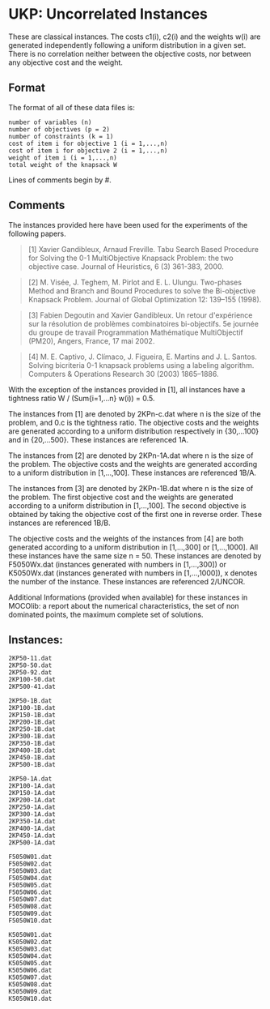 # UKP: Uncorrelated Instances 
These are classical instances. 
The costs c1(i), c2(i) and the weights w(i) are generated independently following a uniform distribution in a given set. 
There is no correlation neither between the objective costs, nor between any objective cost and the weight.

## Format
The format of all of these data files is:

    number of variables (n)
    number of objectives (p = 2)
    number of constraints (k = 1)
    cost of item i for objective 1 (i = 1,...,n)
    cost of item i for objective 2 (i = 1,...,n)
    weight of item i (i = 1,...,n)
    total weight of the knapsack W

Lines of comments begin by #.

## Comments
The instances provided here have been used for the experiments of the following papers.

> [1] Xavier Gandibleux, Arnaud Freville. Tabu Search Based Procedure for Solving the 0-1 MultiObjective Knapsack Problem: the two objective case. Journal of Heuristics, 6 (3) 361-383, 2000.

> [2] M. Visée, J. Teghem, M. Pirlot and E. L. Ulungu. Two-phases Method and Branch and Bound Procedures to solve the Bi-objective Knapsack Problem. Journal of Global Optimization 12: 139–155 (1998).

> [3] Fabien Degoutin and Xavier Gandibleux. Un retour d'expérience sur la résolution de problèmes combinatoires bi-objectifs. 5e journée du groupe de travail Programmation Mathématique MultiObjectif (PM20), Angers, France, 17 mai 2002.

> [4] M. E. Captivo, J. Clímaco, J. Figueira, E. Martins and J. L. Santos. Solving bicriteria 0-1 knapsack problems using a labeling algorithm. Computers & Operations Research 30 (2003) 1865–1886.


With the exception of the instances provided in [1], all instances have a tightness ratio W / (Sum{i=1,...n} w(i)) = 0.5.

The instances from [1] are denoted by 2KPn-c.dat where n is the size of the problem, and 0.c is the tightness ratio. 
The objective costs and the weights are generated according to a uniform distribution respectively in {30,...100} and in {20,...500}. 
These instances are referenced 1A.

The instances from [2] are denoted by 2KPn-1A.dat where n is the size of the problem. 
The objective costs and the weights are generated according to a uniform distribution in [1,...,100]. 
These instances are referenced 1B/A.

The instances from [3] are denoted by 2KPn-1B.dat where n is the size of the problem. 
The first objective cost and the weights are generated according to a uniform distribution in [1,...,100]. 
The second objective is obtained by taking the objective cost of the first one in reverse order. 
These instances are referenced 1B/B.

The objective costs and the weights of the instances from [4] are both generated according to a uniform distribution in [1,...,300] or [1,...,1000]. 
All these instances have the same size n = 50. 
These instances are denoted by F5050Wx.dat (instances generated with numbers in [1,...,300]) or K5050Wx.dat (instances generated with numbers in [1,...,1000]), x denotes the number of the instance. 
These instances are referenced 2/UNCOR.

Additional Informations (provided when available) for these instances in MOCOlib: 
a report about the numerical characteristics, the set of non dominated points, the maximum complete set of solutions. 

## Instances:

    2KP50-11.dat 
    2KP50-50.dat 
    2KP50-92.dat 
    2KP100-50.dat     
    2KP500-41.dat 

    2KP50-1B.dat     
    2KP100-1B.dat 
    2KP150-1B.dat 
    2KP200-1B.dat 
    2KP250-1B.dat 
    2KP300-1B.dat 
    2KP350-1B.dat 
    2KP400-1B.dat 
    2KP450-1B.dat 
    2KP500-1B.dat 
    
    2KP50-1A.dat 
    2KP100-1A.dat 
    2KP150-1A.dat 
    2KP200-1A.dat 
    2KP250-1A.dat 
    2KP300-1A.dat 
    2KP350-1A.dat 
    2KP400-1A.dat 
    2KP450-1A.dat 
    2KP500-1A.dat 
    
    F5050W01.dat 
    F5050W02.dat 
    F5050W03.dat 
    F5050W04.dat 
    F5050W05.dat 
    F5050W06.dat 
    F5050W07.dat 
    F5050W08.dat 
    F5050W09.dat 
    F5050W10.dat 
    
    K5050W01.dat 
    K5050W02.dat 
    K5050W03.dat 
    K5050W04.dat 
    K5050W05.dat 
    K5050W06.dat 
    K5050W07.dat 
    K5050W08.dat 
    K5050W09.dat 
    K5050W10.dat 